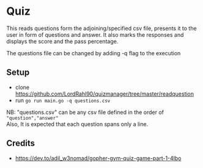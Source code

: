 # Quiz

This reads questions form the adjoining/specified csv file, presents it to the user in form of questions and answer. It also marks the responses and displays the score and the pass percentage. <br />

The questions file can be changed by adding -q flag to the execution

## Setup

* clone https://github.com/LordRahl90/quizmanager/tree/master/readquestion
* run `go run main.go -q questions.csv`

NB: "questions.csv" can be any csv file defined in the order of `"question","answer"`<br />
Also, It is expected that each question spans only a line.

## Credits
 * https://dev.to/adil_w3nomad/gopher-gym-quiz-game-part-1-4lbo

